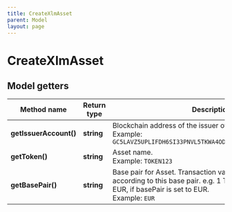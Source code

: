 ```yaml
---
title: CreateXlmAsset
parent: Model
layout: page
---
```


# CreateXlmAsset

## Model getters

Method name | Return type | Description | Notes
------------ | ------------- | ------------- | -------------
**getIssuerAccount()** | **string** | Blockchain address of the issuer of the assets. <br>Example: `GC5LAVZ5UPLIFDH6SI33PNVL5TKWA4ODXTI3WEF5JM6LRM5MNGVJ56TT` |
**getToken()** | **string** | Asset name. <br>Example: `TOKEN123` |
**getBasePair()** | **string** | Base pair for Asset. Transaction value will be calculated according to this base pair. e.g. 1 TOKEN123 is equal to 1 EUR, if basePair is set to EUR. <br>Example: `EUR` |

